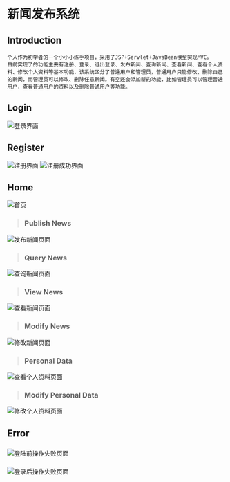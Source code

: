 # 新闻发布系统

Introduction
-------------
    个人作为初学者的一个小小小练手项目，采用了JSP+Servlet+JavaBean模型实现MVC。
    目前实现了的功能主要有注册、登录、退出登录、发布新闻、查询新闻、查看新闻、查看个人资料、修改个人资料等基本功能，该系统区分了普通用户和管理员，普通用户只能修改、删除自己的新闻，而管理员可以修改、删除任意新闻。有空还会添加新的功能，比如管理员可以管理普通用户，查看普通用户的资料以及删除普通用户等功能。

Login
--------
![](https://github.com/Maxwell-L/NewsPublishingSystem/blob/master/display/loginPage.png "登录界面")

Register
---------
![](https://github.com/Maxwell-L/NewsPublishingSystem/blob/master/display/registerPage.png "注册界面")
![](https://github.com/Maxwell-L/NewsPublishingSystem/blob/master/display/registerSuccessfulPage.png "注册成功界面")

Home
-------
![](https://github.com/Maxwell-L/NewsPublishingSystem/blob/master/display/homePage.png "首页")

> ### Publish News
![](https://github.com/Maxwell-L/NewsPublishingSystem/blob/master/display/addNewsPage.png "发布新闻页面")

> ### Query News
![](https://github.com/Maxwell-L/NewsPublishingSystem/blob/master/display/queryNewsPage.png "查询新闻页面")

> ### View News
![](https://github.com/Maxwell-L/NewsPublishingSystem/blob/master/display/viewNewsPage.png "查看新闻页面")

> ### Modify News
![](https://github.com/Maxwell-L/NewsPublishingSystem/blob/master/display/updateNewsPage.png "修改新闻页面")

> ### Personal Data
![](https://github.com/Maxwell-L/NewsPublishingSystem/blob/master/display/viewPersonalDataPage.png "查看个人资料页面")

> ### Modify Personal Data
![](https://github.com/Maxwell-L/NewsPublishingSystem/blob/master/display/modifyPersonalDataPage.png "修改个人资料页面")


Error
--------
> ###
![](https://github.com/Maxwell-L/NewsPublishingSystem/blob/master/display/errorPage.png "登陆前操作失败页面")

> ###
![](https://github.com/Maxwell-L/NewsPublishingSystem/blob/master/display/homeErrorPage.png "登录后操作失败页面")

